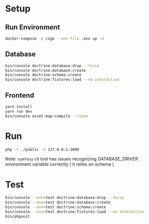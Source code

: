 # Setup

## Run Environment
```bash
docker-compose -p csgo --env-file .env up -d
```

## Database
```bash
bin/console doctrine:database:drop --force
bin/console doctrine:database:create
bin/console doctrine:schema:create
bin/console doctrine:fixtures:load --no-interaction 
```

## Frontend
```bash
yarn install
yarn run dev
bin/console asset-map:compile --clean
```

# Run
```bash
php -t ./public -S 127.0.0.1:3000
```
Note: ```symfony``` cli tool has issues recognizing DATABASE_DRIVER environment variable correctly ( it relies on schema )

# Test
```bash
bin/console --env=test doctrine:database:drop --force
bin/console --env=test doctrine:database:create
bin/console --env=test doctrine:schema:create
bin/console --env=test doctrine:fixtures:load --no-interaction 
bin/phpunit
```
